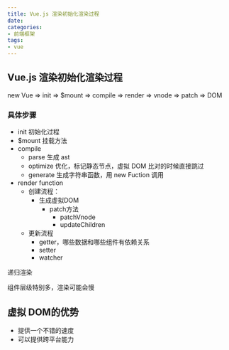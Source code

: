 ```yaml
---
title: Vue.js 渲染初始化渲染过程
date: 
categories:
- 前端框架
tags:
- vue
---
```


## Vue.js 渲染初始化渲染过程


new Vue => init => $mount => compile => render => vnode => patch => DOM

### 具体步骤

* init 初始化过程
* $mount 挂载方法
* compile
  * parse 生成 ast
  * optimize 优化，标记静态节点，虚拟 DOM 比对的时候直接跳过
  * generate 生成字符串函数，用 new Fuction 调用
* render function
  * 创建流程：
    * 生成虚拟DOM
      * patch方法
        * patchVnode
        * updateChildren
  * 更新流程
    * getter，哪些数据和哪些组件有依赖关系
    * setter
    * watcher


递归渲染

组件层级特别多，渲染可能会慢


## 虚拟 DOM的优势

* 提供一个不错的速度
* 可以提供跨平台能力






